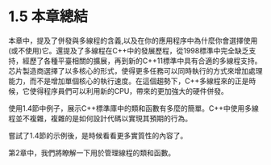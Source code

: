 # 1.5 本章總結

本章中，提及了併發與多線程的含義,以及在你的應用程序中為什麼你會選擇使用(或不使用)它。還提及了多線程在C++中的發展歷程，從1998標準中完全缺乏支持，經歷了各種平臺相關的擴展，再到新的C++11標準中具有合適的多線程支持。芯片製造商選擇了以多核心的形式，使得更多任務可以同時執行的方式來增加處理能力，而不是增加單個核心的執行速度。在這個趨勢下，C++多線程來的正是時候，它使得程序員們可以利用新的CPU，帶來的更加強大的硬件併發。

使用1.4節中例子，展示C++標準庫中的類和函數有多麼的簡單。C++中使用多線程並不複雜，複雜的是如何設計代碼以實現其預期的行為。

嘗試了1.4節的示例後，是時候看看更多實質性的內容了。

第2章中，我們將瞭解一下用於管理線程的類和函數。